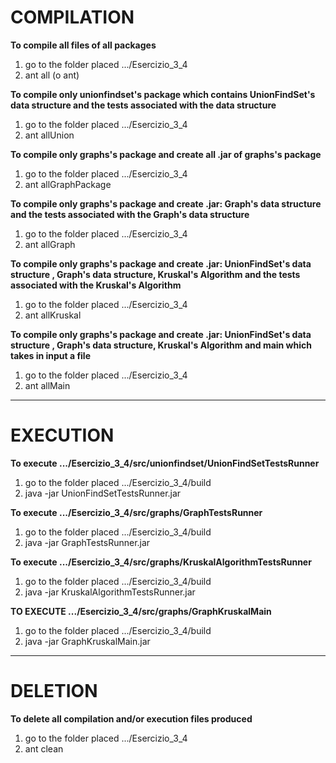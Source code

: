 # COMPILATION

**To compile all files of all packages**
1) go to the folder placed .../Esercizio_3_4
2) ant all (o ant)

**To compile only unionfindset's package which contains UnionFindSet's data structure and the tests associated with the data structure**
1) go to the folder placed .../Esercizio_3_4
2) ant allUnion

**To compile only graphs's package and create all .jar of graphs's package**
1) go to the folder placed .../Esercizio_3_4
2) ant allGraphPackage

**To compile only graphs's package and create .jar: Graph's data structure and the tests associated with the Graph's data structure**
1) go to the folder placed .../Esercizio_3_4
2) ant allGraph

**To compile only graphs's package and create .jar: UnionFindSet's data structure , Graph's data structure, Kruskal's Algorithm and the tests associated with the Kruskal's Algorithm**
1) go to the folder placed .../Esercizio_3_4
2) ant allKruskal

**To compile only graphs's package and create .jar: UnionFindSet's data structure , Graph's data structure, Kruskal's Algorithm and main which takes in input a file**
1) go to the folder placed .../Esercizio_3_4
2) ant allMain

---

# EXECUTION
**To execute .../Esercizio_3_4/src/unionfindset/UnionFindSetTestsRunner**
1) go to the folder placed .../Esercizio_3_4/build
2) java -jar UnionFindSetTestsRunner.jar

**To execute .../Esercizio_3_4/src/graphs/GraphTestsRunner**
1) go to the folder placed .../Esercizio_3_4/build
2) java -jar GraphTestsRunner.jar

**To execute .../Esercizio_3_4/src/graphs/KruskalAlgorithmTestsRunner**
1) go to the folder placed .../Esercizio_3_4/build
2) java -jar KruskalAlgorithmTestsRunner.jar


**TO EXECUTE .../Esercizio_3_4/src/graphs/GraphKruskalMain**
1) go to the folder placed .../Esercizio_3_4/build
2) java -jar GraphKruskalMain.jar

---

# DELETION
**To delete all compilation and/or execution files produced**
1) go to the folder placed .../Esercizio_3_4
2) ant clean

